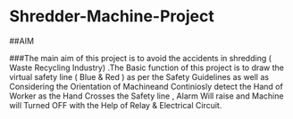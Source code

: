 # Shredder-Machine-Project

##AIM 

###The main aim of this project is to avoid the accidents in shredding ( Waste Recycling Industry) .The Basic function of this project is to draw the virtual safety line ( Blue & Red ) as per the Safety Guidelines as well as Considering the Orientation of Machineand Continiosly detect the Hand of Worker as the Hand Crosses the Safety line , Alarm Will raise and Machine will Turned OFF with the Help of Relay & Electrical Circuit.
